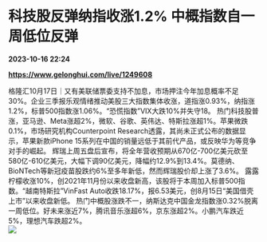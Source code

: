 # 科技股反弹纳指收涨1.2% 中概指数自一周低位反弹

**2023-10-16 22:24**

**https://www.gelonghui.com/live/1249608**

格隆汇10月17日｜又有美联储票委支持不加息，市场押注今年加息概率不足30%。企业三季报乐观情绪推动美股三大指数集体收涨，道指涨0.93%，纳指涨1.2%，标普500指数涨1.06%。“恐慌指数”VIX大跌10%并失守18。 热门科技股普涨，亚马逊、Meta涨超2%，微软、谷歌、英伟达、特斯拉涨超1%。苹果微跌0.1%，市场研究机构Counterpoint Research透露，其尚未正式公布的数据显示，苹果新款iPhone 15系列在中国的销量远低于其前代产品，或反映华为等竞争对手的崛起。 辉瑞上周五盘后宣布，将全年营收预期从670亿-700亿美元砍至580亿-610亿美元，大幅下调90亿美元，降幅约12.9%到13.4%。莫德纳、BioNTech等新冠疫苗股跌约6%至多年新低，然而辉瑞股价却上涨了3.6%。 露露柠檬收涨10%，创2021年11月份以来收盘新高，该股将于本周加入标普500指数。“越南特斯拉”VinFast Auto收跌18.17%，报6.53美元，创8月15日“美国借壳上市”以来收盘新低。 热门中概股涨跌不一，纳斯达克中国金龙指数涨0.32%脱离一周低位。好未来涨近7%，腾讯音乐涨超6%，京东涨超2%。小鹏汽车跌近5%，理想汽车跌超2%。  
![](https://img3.gelonghui.com/6331d-b8a9e8db-acd3-4ed1-a1f9-44d115454400.png)